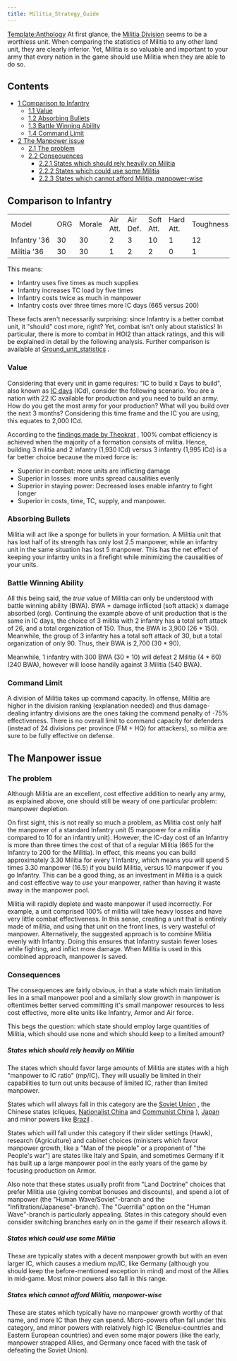 ```yaml
---
title: Militia_Strategy_Guide
---
```

[Template:Anthology](/wiki/index.php?title=Template:Anthology&action=edit&redlink=1 "Template:Anthology (page does not exist)")
At first glance, the [Militia
Division](/wiki/Militia_Division "Militia Division") seems to be a
worthless unit. When comparing the statistics of Militia to any other
land unit, they are clearly inferior. Yet, Militia is so valuable and
important to your army that every nation in the game should use Militia
when they are able to do so.

## Contents

-   [ 1 Comparison to Infantry ](#Comparison_to_Infantry)
    -   [ 1.1 Value ](#Value)
    -   [ 1.2 Absorbing Bullets ](#Absorbing_Bullets)
    -   [ 1.3 Battle Winning Ability ](#Battle_Winning_Ability)
    -   [ 1.4 Command Limit ](#Command_Limit)
-   [ 2 The Manpower issue ](#The_Manpower_issue)
    -   [ 2.1 The problem ](#The_problem)
    -   [ 2.2 Consequences ](#Consequences)
        -   [ 2.2.1 States which should rely heavily on Militia
            ](#States_which_should_rely_heavily_on_Militia)
        -   [ 2.2.2 States which could use some Militia
            ](#States_which_could_use_some_Militia)
        -   [ 2.2.3 States which cannot afford Militia, manpower-wise
            ](#States_which_cannot_afford_Militia.2C_manpower-wise)

##  Comparison to Infantry 

|              |     |        |          |          |           |           |           |               |          |      |            |          |           |              |             |
|--------------|-----|--------|----------|----------|-----------|-----------|-----------|---------------|----------|------|------------|----------|-----------|--------------|-------------|
| Model        | ORG | Morale | Air Att. | Air Def. | Soft Att. | Hard Att. | Toughness | Defensiveness | Softness | Cost | Build-time | Manpower | Max Speed | Supply Cons. | Suppression |
| Infantry '36 | 30  | 30     | 2        | 3        | 10        | 1         | 12        | 15            | 100      | 7    | 95         | 10       | 4         | 1            | 2           |
| Militia '36  | 30  | 30     | 1        | 2        | 2         | 0         | 1         | 8             | 100      | 4    | 50         | 5        | 4         | 0.2          | 1           |

This means:

-   Infantry uses five times as much supplies
-   Infantry increases TC load by five times
-   Infantry costs twice as much in manpower
-   Infantry costs over three times more IC days (665 versus 200)

These facts aren't necessarily surprising: since Infantry is a better
combat unit, it "should" cost more, right? Yet, combat isn't only about
statistics! In particular, there is more to combat in HOI2 than attack
ratings, and this will be explained in detail by the following analysis.
Further comparison is available at
[Ground_unit_statistics](/wiki/Ground_unit_statistics "Ground unit statistics")
.

###  Value 

Considering that every unit in game requires: "IC to build x Days to
build", also known as [IC days](/wiki/IC_days "IC days") (ICd), consider
the following scenario. You are a nation with 22 IC available for
production and you need to build an army. How do you get the most army
for your production? What will you build over the next 3 months?
Considering this time frame and the IC you are using, this equates to
2,000 ICd.

According to the [findings made by
Theokrat](http://forum.paradoxplaza.com/forum/showthread.php?t=296740) ,
100% combat efficiency is achieved when the majority of a formation
consists of militia. Hence, building 3 militia and 2 infantry (1,930
ICd) versus 3 infantry (1,995 ICd) is a far better choice because the
mixed force is:

-   Superior in combat: more units are inflicting damage
-   Superior in losses: more units spread causalities evenly
-   Superior in staying power: Decreased loses enable infantry to fight
    longer
-   Superior in costs, time, TC, supply, and manpower.

###  Absorbing Bullets 

Militia will act like a sponge for bullets in your formation. A Militia
unit that has lost half of its strength has only lost 2.5 manpower,
while an infantry unit in the same situation has lost 5 manpower. This
has the net effect of keeping your infantry units in a firefight while
minimizing the causalities of your units.

###  Battle Winning Ability 

All this being said, the *true* value of Militia can only be understood
with battle winning ability (BWA). BWA = damage inflicted (soft attack)
x damage absorbed (org). Continuing the example above of unit production
that is the same in IC days, the choice of 3 militia with 2 infantry has
a total soft attack of 26, and a total organization of 150. Thus, the
BWA is 3,900 (26 \* 150). Meanwhile, the group of 3 infantry has a total
soft attack of 30, but a total organization of only 90. Thus, their BWA
is 2,700 (30 \* 90).

Meanwhile, 1 infantry with 300 BWA (30 \* 10) will defeat 2 Militia (4
\* 60) (240 BWA), however will loose handily against 3 Militia (540
BWA).

###  Command Limit 

A division of Militia takes up command capacity. In offense, Militia are
higher in the division ranking (explanation needed) and thus
damage-dealing infantry divisions are the ones taking the command
penalty of -75% effectiveness. There is no overall limit to command
capacity for defenders (instead of 24 divisions per province (FM + HQ)
for attackers), so militia are sure to be fully effective on defense.

##  The Manpower issue 

###  The problem 

Although Militia are an excellent, cost effective addition to nearly any
army, as explained above, one should still be weary of one particular
problem: manpower depletion.

On first sight, this is not really so much a problem, as Militia cost
only half the manpower of a standard Infantry unit (5 manpower for a
militia compared to 10 for an infantry unit). However, the IC-day cost
of an Infantry is more than three times the cost of that of a regular
Militia (665 for the Infantry to 200 for the Militia). In effect, this
means you can build approximately 3.30 Militia for every 1 Infantry,
which means you will spend 5 times 3.30 manpower (16.5) if you build
Militia, versus 10 manpower if you go Infantry. This can be a good
thing, as an investment in Militia is a quick and cost effective way to
*use* your manpower, rather than having it waste away in the manpower
pool.

Militia will rapidly deplete and waste manpower if used incorrectly. For
example, a unit comprised 100% of militia will take heavy losses and
have very little combat effectiveness. In this sense, creating a unit
that is entirely made of militia, and using that unit on the front
lines, is very wasteful of manpower. Alternatively, the suggested
approach is to combine Militia evenly with Infantry. Doing this ensures
that Infantry sustain fewer loses while fighting, and inflict more
damage. When Militia is used in this combined approach, manpower is
saved.

###  Consequences 

The consequences are fairly obvious, in that a state which main
limitation lies in a small manpower pool and a similarly slow growth in
manpower is oftentimes better served committing it's small manpower
resources to less cost effective, more elite units like Infantry, Armor
and Air force.

This begs the question: which state should employ large quantities of
Militia, which should use none and which should keep to a limited
amount?

#####  States which should rely heavily on Militia 

The states which should favor large amounts of Militia are states with a
high "manpower to IC ratio" (mp/IC). They will usually be limited in
their capabilities to turn out units because of limited IC, rather than
limited manpower.

States which will always fall in this category are the [Soviet
Union](/wiki/Soviet_Union "Soviet Union") , the Chinese states (cliques,
[Nationalist China](/wiki/Nationalist_China "Nationalist China") and
[Communist China](/wiki/Communist_China "Communist China") ),
[Japan](/wiki/Japan "Japan") and minor powers like
[Brazil](/wiki/Brazil "Brazil") .

States which will fall under this category if their slider settings
(Hawk), research (Agriculture) and cabinet choices (ministers which
favor manpower growth, like a "Man of the people" or a proponent of "the
People's war") are states like Italy and Spain, and sometimes Germany if
it has built up a large manpower pool in the early years of the game by
focusing production on Armor.

Also note that these states usually profit from "Land Doctrine" choices
that prefer Militia use (giving combat bonuses and discounts), and spend
a lot of manpower (the "Human Wave/Soviet"-branch and the
"Infiltration/Japanese"-branch). The "Guerrilla" option on the "Human
Wave"-branch is particularly appealing. States in this category should
even consider switching branches early on in the game if their research
allows it.

#####  States which could use some Militia 

These are typically states with a decent manpower growth but with an
even larger IC, which causes a medium mp/IC, like Germany (although you
should keep the before-mentioned exception in mind) and most of the
Allies in mid-game. Most minor powers also fall in this range.

#####    States which cannot afford Militia, manpower-wise 

These are states which typically have no manpower growth worthy of that
name, and more IC than they can spend. Micro-powers often fall under
this category, and minor powers with relatively high IC
(Benelux-countries and Eastern European countries) and even some major
powers (like the early, manpower strapped Allies, and Germany once faced
with the task of defeating the Soviet Union).
